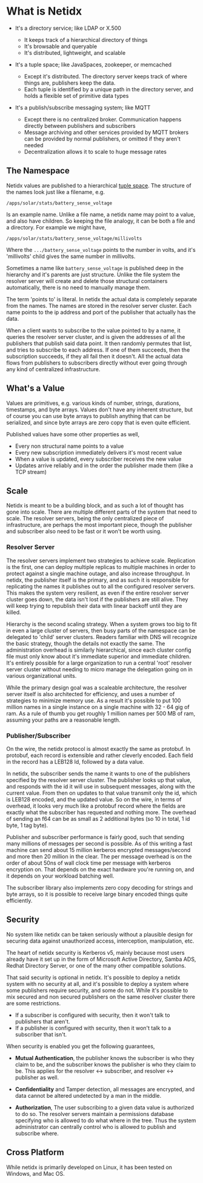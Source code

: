 # What is Netidx

- It's a directory service; like LDAP or X.500
  - It keeps track of a hierarchical directory of things
  - It's browsable and queryable
  - It's distributed, lightweight, and scalable

- It's a tuple space; like JavaSpaces, zookeeper, or memcached
  - Except it's distributed. The directory server keeps track of where
    things are, publishers keep the data.
  - Each tuple is identified by a unique path in the directory server,
    and holds a flexible set of primitive data types

- It's a publish/subscribe messaging system; like MQTT
  - Except there is no centralized broker. Communication happens
    directly between publishers and subscribers
  - Message archiving and other services provided by MQTT brokers can
    be provided by normal publishers, or omitted if they aren't needed
  - Decentralization allows it to scale to huge message rates

## The Namespace

Netidx values are published to a hierarchical [tuple
space](https://en.wikipedia.org/wiki/Tuple_space). The structure of
the names look just like a filename, e.g.

    /apps/solar/stats/battery_sense_voltage

Is an example name. Unlike a file name, a netidx name may point to a
value, and also have children. So keeping the file analogy, it can be
both a file and a directory. For example we might have,

    /apps/solar/stats/battery_sense_voltage/millivolts

Where the `.../battery_sense_voltage` points to the number in volts,
and it's 'millivolts' child gives the same number in millivolts.

Sometimes a name like `battery_sense_voltage` is published deep in the
hierarchy and it's parents are just structure. Unlike the file system
the resolver server will create and delete those structural containers
automatically, there is no need to manually manage them.

The term 'points to' is literal. In netidx the actual data is
completely separate from the names. The names are stored in the
resolver server cluster. Each name points to the ip address and port
of the publisher that actually has the data.

When a client wants to subscribe to the value pointed to by a name, it
queries the resolver server cluster, and is given the addresses of all
the publishers that publish said data point. It then randomly permutes
that list, and tries to subscribe to each address. If one of them
succeeds, then the subscription succeeds, if they all fail then it
doesn't. All the actual data flows from publishers to subscribers
directly without ever going through any kind of centralized
infrastructure.

## What's a Value

Values are primitives, e.g. various kinds of number, strings,
durations, timestamps, and byte arrays. Values don't have any inherent
structure, but of course you can use byte arrays to publish anything
that can be serialized, and since byte arrays are zero copy that is
even quite efficient.

Published values have some other properties as well,

* Every non structural name points to a value
* Every new subscription immediately delivers it's most recent value
* When a value is updated, every subscriber receives the new value
* Updates arrive reliably and in the order the publisher made them
  (like a TCP stream)

## Scale

Netidx is meant to be a building block, and as such a lot of thought
has gone into scale. There are multiple different parts of the system
that need to scale. The resolver servers, being the only centralized
piece of infrastructure, are perhaps the most important piece, though
the publisher and subscriber also need to be fast or it won't be worth
using.

### Resolver Server

The resolver servers implement two strategies to achieve
scale. Replication is the first, one can deploy multiple replicas to
multiple machines in order to protect against a single machine outage,
and also increase throughput. In netidx, the publisher itself is the
primary, and as such it is responsible for replicating the names it
publishes out to all the configured resolver servers. This makes the
system very resilient, as even if the entire resolver server cluster
goes down, the data isn't lost if the publishers are still alive. They
will keep trying to republish their data with linear backoff until
they are killed.

Hierarchy is the second scaling strategy. When a system grows too big
to fit in even a large cluster of servers, then busy parts of the
namespace can be delegated to 'child' server clusters. Readers
familiar with DNS will recognize the basic strategy, though the
details not exactly the same. The administration overhead is similarly
hierarchical, since each cluster config file must only know about it's
immediate superior and immediate children. It's entirely possible for
a large organization to run a central 'root' resolver server cluster
without needing to micro manage the delegation going on in various
organizational units.

While the primary design goal was a scaleable architecture, the
resolver server itself is also architected for efficiency, and uses a
number of strategies to minimize memory use. As a result it's possible
to put 100 million names in a single instance on a single machine with
32 - 64 gig of ram. As a rule of thumb you get roughly 1 million names
per 500 MB of ram, assuming your paths are a reasonable length.

### Publisher/Subscriber

On the wire, the netidx protocol is almost exactly the same as
protobuf. In protobuf, each record is extensible and rather cleverly
encoded. Each field in the record has a LEB128 Id, followed by a data
value.

In netidx, the subscriber sends the name it wants to one of the
publishers specified by the resolver server cluster. The publisher
looks up that value, and responds with the id it will use in
subsequent messages, along with the current value. From then on
updates to that value transmit only the id, which is LEB128 encoded,
and the updated value. So on the wire, in terms of overhead, it looks
very much like a protobuf record where the fields are exactly what the
subscriber has requested and nothing more. The overhead of sending an
f64 can be as small as 2 additional bytes (so 10 in total, 1 id byte,
1 tag byte).

Publisher and subscriber performance is fairly good, such that sending
many millions of messages per second is possible. As of this writing a
fast machine can send about 15 million kerberos encrypted
messages/second and more then 20 million in the clear. The per message
overhead is on the order of about 50ns of wall clock time per message
with kerberos encryption on. That depends on the exact hardware you're
running on, and it depends on your workload batching well.

The subscriber library also implements zero copy decoding for strings
and byte arrays, so it is possible to receive large binary encoded
things quite efficiently.

## Security

No system like netidx can be taken seriously without a plausible
design for securing data against unauthorized access, interception,
manipulation, etc.

The heart of netidx security is Kerberos v5, mainly because most users
already have it set up in the form of Microsoft Active Directory,
Samba ADS, Redhat Directory Server, or one of the many other
compatible solutions.

That said security is optional in netidx. It's possible to deploy a
netidx system with no security at all, and it's possible to deploy a
system where some publishers require security, and some do not. While
it's possible to mix secured and non secured publishers on the same
resolver cluster there are some restrictions. 

* If a subscriber is configured with security, then it won't talk to
  publishers that aren't.
* If a publisher is configured with security, then it won't talk to a
  subscriber that isn't.

When security is enabled you get the following guarantees,

* **Mutual Authentication**, the publisher knows the subscriber is who
  they claim to be, and the subscriber knows the publisher is who they
  claim to be. This applies for the resolver <-> subscriber, and
  resolver <-> publisher as well.
  
* **Confidentiality** and Tamper detection, all messages are encrypted,
  and data cannot be altered undetected by a man in the middle.

* **Authorization**, The user subscribing to a given data value is
  authorized to do so. The resolver servers maintain a permissions
  database specifying who is allowed to do what where in the
  tree. Thus the system administrator can centrally control who is
  allowed to publish and subscribe where.

## Cross Platform

While netidx is primarily developed on Linux, it has been tested on
Windows, and Mac OS.
